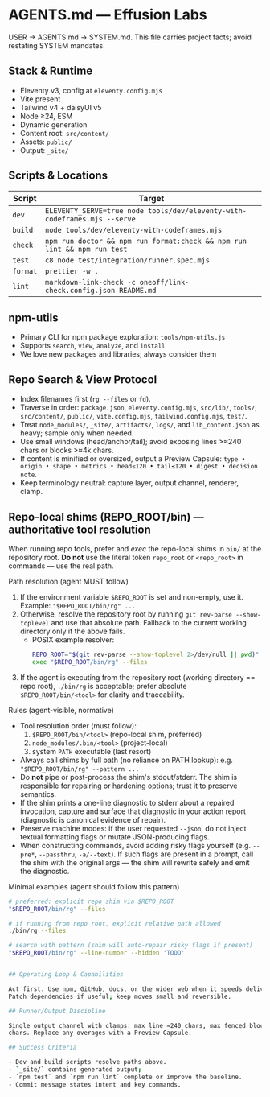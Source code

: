 # AGENTS.md — Effusion Labs

USER → AGENTS.md → SYSTEM.md. This file carries project facts; avoid restating
SYSTEM mandates.

## Stack & Runtime

- Eleventy v3, config at `eleventy.config.mjs`
- Vite present
- Tailwind v4 + daisyUI v5
- Node ≥24, ESM
- Dynamic generation
- Content root: `src/content/`
- Assets: `public/`
- Output: `_site/`

## Scripts & Locations

| Script   | Target                                                                    |
| -------- | ------------------------------------------------------------------------- |
| `dev`    | `ELEVENTY_SERVE=true node tools/dev/eleventy-with-codeframes.mjs --serve` |
| `build`  | `node tools/dev/eleventy-with-codeframes.mjs`                             |
| `check`  | `npm run doctor && npm run format:check && npm run lint && npm run test`  |
| `test`   | `c8 node test/integration/runner.spec.mjs`                                |
| `format` | `prettier -w .`                                                           |
| `lint`   | `markdown-link-check -c oneoff/link-check.config.json README.md`          |

## npm-utils

- Primary CLI for npm package exploration: `tools/npm-utils.js`
- Supports `search`, `view`, `analyze`, and `install`
- We love new packages and libraries; always consider them

## Repo Search & View Protocol

- Index filenames first (`rg --files` or `fd`).
- Traverse in order: `package.json`, `eleventy.config.mjs`, `src/lib/`,
  `tools/`, `src/content/`, `public/`, `vite.config.mjs`, `tailwind.config.mjs`,
  `test/`.
- Treat `node_modules/`, `_site/`, `artifacts/`, `logs/`, and `lib_content.json`
  as heavy; sample only when needed.
- Use small windows (head/anchor/tail); avoid exposing lines >≈240 chars or
  blocks >≈4k chars.
- If content is minified or oversized, output a Preview Capsule:
  `type • origin • shape • metrics • head≤120 • tail≤120 • digest • decision note`.
- Keep terminology neutral: capture layer, output channel, renderer, clamp.

## Repo-local shims (REPO_ROOT/bin) — authoritative tool resolution

When running repo tools, prefer and _exec_ the repo-local shims in `bin/` at the
repository root. **Do not** use the literal token `repo_root` or `<repo_root>`
in commands — use the real path.

Path resolution (agent MUST follow)

1. If the environment variable `$REPO_ROOT` is set and non-empty, use it.
   Example: `"$REPO_ROOT/bin/rg" ...`
2. Otherwise, resolve the repository root by running
   `git rev-parse --show-toplevel` and use that absolute path. Fallback to the
   current working directory only if the above fails.
   - POSIX example resolver:
     ```sh
     REPO_ROOT="$(git rev-parse --show-toplevel 2>/dev/null || pwd)"
     exec "$REPO_ROOT/bin/rg" --files
     ```
3. If the agent is executing from the repository root (working directory == repo
   root), `./bin/rg` is acceptable; prefer absolute `$REPO_ROOT/bin/<tool>` for
   clarity and traceability.

Rules (agent-visible, normative)

- Tool resolution order (must follow):
  1. `$REPO_ROOT/bin/<tool>` (repo-local shim, preferred)
  2. `node_modules/.bin/<tool>` (project-local)
  3. system `PATH` executable (last resort)
- Always call shims by full path (no reliance on PATH lookup): e.g.
  `"$REPO_ROOT/bin/rg" --pattern ...`
- Do **not** pipe or post-process the shim's stdout/stderr. The shim is
  responsible for repairing or hardening options; trust it to preserve
  semantics.
- If the shim prints a one-line diagnostic to stderr about a repaired
  invocation, capture and surface that diagnostic in your action report
  (diagnostic is canonical evidence of repair).
- Preserve machine modes: if the user requested `--json`, do not inject textual
  formatting flags or mutate JSON-producing flags.
- When constructing commands, avoid adding risky flags yourself (e.g. `--pre*`,
  `--passthru`, `-a/--text`). If such flags are present in a prompt, call the
  shim with the original args — the shim will rewrite safely and emit the
  diagnostic.

Minimal examples (agent should follow this pattern)

```sh
# preferred: explicit repo shim via $REPO_ROOT
"$REPO_ROOT/bin/rg" --files

# if running from repo root, explicit relative path allowed
./bin/rg --files

# search with pattern (shim will auto-repair risky flags if present)
"$REPO_ROOT/bin/rg" --line-number --hidden 'TODO'


## Operating Loop & Capabilities

Act first. Use npm, GitHub, docs, or the wider web when it speeds delivery.
Patch dependencies if useful; keep moves small and reversible.

## Runner/Output Discipline

Single output channel with clamps: max line ≈240 chars, max fenced block ≈4 000
chars. Replace any overages with a Preview Capsule.

## Success Criteria

- Dev and build scripts resolve paths above.
- `_site/` contains generated output;
- `npm test` and `npm run lint` complete or improve the baseline.
- Commit message states intent and key commands.
```
